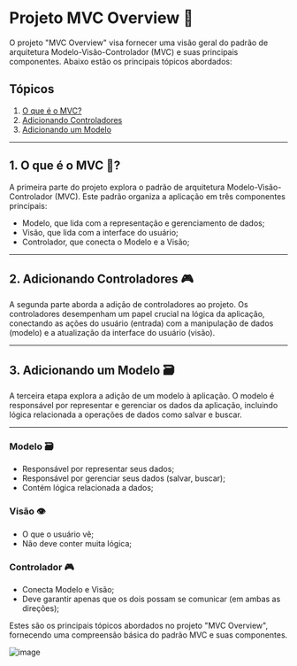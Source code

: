 # Projeto MVC Overview 🚀

O projeto "MVC Overview" visa fornecer uma visão geral do padrão de arquitetura Modelo-Visão-Controlador (MVC) e suas principais componentes. Abaixo estão os principais tópicos abordados:

## Tópicos
1. [O que é o MVC?](#1-o-que-e-o-mvc)
2. [Adicionando Controladores](#2-adicionando-controladores)
3. [Adicionando um Modelo](#3-adicionando-um-modelo)

---

## 1. O que é o MVC 🔄?

A primeira parte do projeto explora o padrão de arquitetura Modelo-Visão-Controlador (MVC). Este padrão organiza a aplicação em três componentes principais:
- Modelo, que lida com a representação e gerenciamento de dados; 
- Visão, que lida com a interface do usuário;
- Controlador, que conecta o Modelo e a Visão;

---

## 2. Adicionando Controladores 🎮

A segunda parte aborda a adição de controladores ao projeto. Os controladores desempenham um papel crucial na lógica da aplicação, conectando as ações do usuário (entrada) com a manipulação de dados (modelo) e a atualização da interface do usuário (visão).

---

## 3. Adicionando um Modelo 🗃️

A terceira etapa explora a adição de um modelo à aplicação. O modelo é responsável por representar e gerenciar os dados da aplicação, incluindo lógica relacionada a operações de dados como salvar e buscar.

---

### Modelo 🗃️

- Responsável por representar seus dados;
- Responsável por gerenciar seus dados (salvar, buscar);
- Contém lógica relacionada a dados;

### Visão 👁️

- O que o usuário vê;
- Não deve conter muita lógica;

### Controlador 🎮

- Conecta Modelo e Visão;
- Deve garantir apenas que os dois possam se comunicar (em ambas as direções);

Estes são os principais tópicos abordados no projeto "MVC Overview", fornecendo uma compreensão básica do padrão MVC e suas componentes.

![image](https://github.com/htamagnus/Node-JS/assets/85269068/6d93cd4b-4c10-40ed-aa64-7c58ffa556eb)
